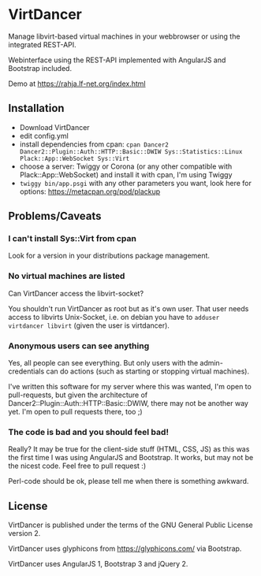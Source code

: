 # VirtDancer
Manage libvirt-based virtual machines in your webbrowser or using the integrated REST-API.

Webinterface using the REST-API implemented with AngularJS and Bootstrap included.

Demo at https://rahja.lf-net.org/index.html

## Installation

* Download VirtDancer
* edit config.yml
* install dependencies from cpan: ```cpan Dancer2 Dancer2::Plugin::Auth::HTTP::Basic::DWIW Sys::Statistics::Linux Plack::App::WebSocket Sys::Virt```
* choose a server: Twiggy or Corona (or any other compatible with Plack::App::WebSocket) and install it with cpan, I'm using Twiggy
* ```twiggy bin/app.psgi``` with any other parameters you want, look here for options: https://metacpan.org/pod/plackup

## Problems/Caveats

### I can't install Sys::Virt from cpan

Look for a version in your distributions package management.

### No virtual machines are listed

Can VirtDancer access the libvirt-socket?

You shouldn't run VirtDancer as root but as it's own user. That user needs access to libvirts Unix-Socket, i.e. on debian you
have to ```adduser virtdancer libvirt``` (given the user is virtdancer).

### Anonymous users can see anything

Yes, all people can see everything. But only users with the admin-credentials can do actions (such as starting or stopping virtual machines).

I've written this software for my server where this was wanted, I'm open to pull-requests, but given the architecture of
Dancer2::Plugin::Auth::HTTP::Basic::DWIW, there may not be another way yet. I'm open to pull requests there, too ;)

### The code is bad and you should feel bad!

Really? It may be true for the client-side stuff (HTML, CSS, JS) as this was the first time I was using AngularJS and Bootstrap. It works, but
may not be the nicest code. Feel free to pull request :)

Perl-code should be ok, please tell me when there is something awkward.

## License

VirtDancer is published under the terms of the GNU General Public License version 2.

VirtDancer uses glyphicons from https://glyphicons.com/ via Bootstrap.

VirtDancer uses AngularJS 1, Bootstrap 3 and jQuery 2.
